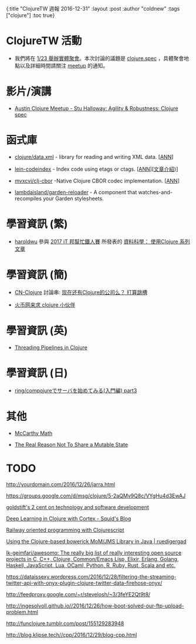 {:title "ClojureTW 週報 2016-12-31"
:layout :post
:author "coldnew"
:tags  ["clojure"]
:toc true}

# ClojureTW 活動

* 我們將在 [1/23 舉辦實體聚會](https://www.meetup.com/Clojure-tw/events/236234639/)。本次討論的議題是 [clojure.spec](http://clojure.org/about/spec) ，具體聚會地點以及詳細時間請關注 [meetup](https://www.meetup.com/Clojure-tw/events/236234639/) 的通知。

# 影片/演講

* [Austin Clojure Meetup - Stu Halloway: Agility & Robustness: Clojure spec](https://www.youtube.com/watch?v=dQcNAscSTSw)

# 函式庫

* [clojure/data.xml](https://github.com/clojure/data.xml) - library for reading and writing XML data. [[ANN](https://groups.google.com/forum/#!msg/clojure/QePALuwFMkU/OHS78KzvEgAJ)]

* [lein-codeindex](https://github.com/sanel/lein-codeindex) - Index code using etags or ctags. [[ANN](https://groups.google.com/d/msg/clojure/-yGtWbl7Ojc/Q6sdjsttFAAJ)][[文章介紹](http://acidwords.com/posts/2016-12-29-code-indexing-with-lein-codeindex.html))]

* [mvxcvi/clj-cbor](https://github.com/greglook/clj-cbor) -Native Clojure CBOR codec implementation. [[ANN](https://groups.google.com/d/msg/clojure/RvCjGi1cF7A/6Q-VSBApFAAJ)]

* [lambdaisland/garden-reloader](https://github.com/plexus/garden-watcher) - A component that watches-and-recompiles your Garden stylesheets.

# 學習資訊 (繁)

* [haroldwu](https://github.com/yfwu) 參與 [2017 iT 邦幫忙鐵人賽](http://ithelp.ithome.com.tw/articles/10186430) 所發表的 [資料科學： 使用Clojure 系列文章](http://ithelp.ithome.com.tw/users/20084176/ironman/1033)

# 學習資訊 (簡)

* [CN-Clojure](https://groups.google.com/forum/#!forum/cn-clojure) 討論串: [现在还有Clojure的公司么？ 打算跳槽](https://groups.google.com/forum/#!topic/cn-clojure/5vjTKn1nFGo)

* [火币网来求 clojure 小伙伴](http://clojure-china.org/t/clojure/583)

# 學習資訊 (英)

* [Threading Pipelines in Clojure](http://www.bradcypert.com/threading-pipelines-in-clojure/)

# 學習資訊 (日)

* [ring/compojureでサーバを始めてみる(入門編) part3](http://qiita.com/func-hs/items/738eff7d384236d276bd)

# 其他

* [McCarthy Math](http://habs.sdf.org/mccarthy-math/)

* [The Real Reason Not To Share a Mutable State](http://turnoff.us/geek/dont-share-mutable-state/)

# TODO

http://yourdomain.com/2016/12/26/jarra.html

https://groups.google.com/d/msg/clojure/5-2aQMv9Q8c/VYgHu4d3EwAJ

[goldstift's 2 cent on technology and software development](http://aheusingfeld.github.io/posts/2013/08/06/getting-started-with-clojure/)

[Deep Learning in Clojure with Cortex - Squid's Blog](http://gigasquidsoftware.com/blog/2016/12/27/deep-learning-in-clojure-with-cortex/)

[Railway oriented programming with Clojurescript](http://ingesolvoll.github.io//2016/12/26/jarra.html)

[Using the Clojure-based bowerick MoM/JMS Library in Java | ruedigergad](https://ruedigergad.com/2016/12/27/using-the-clojure-based-bowerick-momjms-library-in-java/)

[lk-geimfari/awesomo: The really big list of really interesting open source projects in С, C++, Clojure, Common/Emacs Lisp, Elixir, Erlang, Golang, Haskell, JavaScript, Lua, OCaml, Python, R, Ruby, Rust, Scala and etc.](https://github.com/lk-geimfari/awesomo)

https://dataissexy.wordpress.com/2016/12/28/filtering-the-streaming-twitter-api-with-onyx-plugin-clojure-twitter-data-firehose-onyx/

http://feedproxy.google.com/~r/stevelosh/~3/3feYE2Qt9t8/

http://ingesolvoll.github.io//2016/12/26/how-boot-solved-our-ftp-upload-problem.html

http://funclojure.tumblr.com/post/155129283948


http://blog.klipse.tech//cpp/2016/12/29/blog-cpp.html




